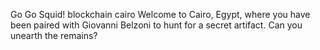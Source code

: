Go Go Squid!
blockchain
cairo
Welcome to Cairo, Egypt, where you have been paired with Giovanni Belzoni to hunt for a secret artifact. Can you unearth the remains?
